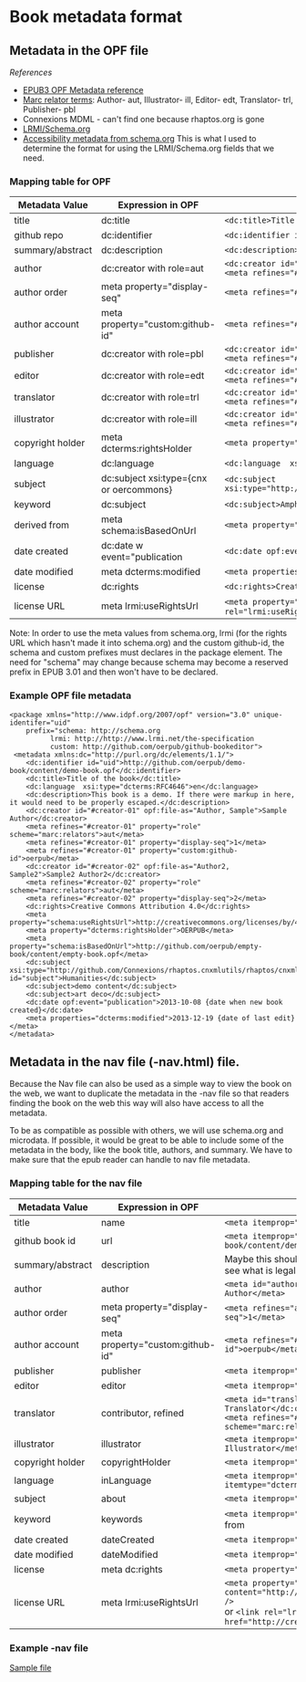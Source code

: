 # Book metadata format

## Metadata in the OPF file

*References*
* [EPUB3 OPF Metadata reference](http://www.idpf.org/epub/30/spec/epub30-publications.html#sec-metadata-elem)
* [Marc relator terms](http://www.loc.gov/marc/relators/relaterm.html): Author- aut, Illustrator- ill, Editor- edt, Translator- trl, Publisher- pbl
* Connexions MDML - can't find one because rhaptos.org is gone
* [LRMI/Schema.org](http://www.lrmi.net/the-specification)
* [Accessibility metadata from schema.org](http://www.idpf.org/accessibility/guidelines/content/meta/schema.org.php) This is what I used to determine the format for using the LRMI/Schema.org fields that we need.

### Mapping table for OPF

Metadata Value | Expression in OPF | Example
----------- | -------------------- | ------------
title       | dc:title             | ```<dc:title>Title of the book</dc:title>```
github repo | dc:identifier        | ```<dc:identifier id="uid">http://github.com/oerpub/demo-book/content/demo-book.opf</dc:identifier> ```
summary/abstract | dc:description | ```<dc:description> *summary/abstract with markup escaped* </dc:description>```
author      | dc:creator with role=aut | ```<dc:creator id="#creator01" opf:file-as="Author, Sample">Sample Author</dc:creator>```<br />```<meta refines="#creator01" property="role" scheme="marc:relators">aut</meta>```
author order | meta property="display-seq" |```<meta refines="#creator01" property="display-seq">1</meta>```
author account | meta property="custom:github-id" | ```<meta refines="#creator01" property="custom:github-id">oerpub</meta>```
publisher | dc:creator with role=pbl | ```<dc:creator id="#creator01" opf:file-as="Publisher, Sample">Sample Publisher</dc:creator>```<br />```<meta refines="#creator01" property="role" scheme="marc:relators">pbl</meta>```
editor      | dc:creator with role=edt | ```<dc:creator id="#creator01" opf:file-as="Author, Sample">Sample Author</dc:creator>```<br />```<meta refines="#creator01" property="role" scheme="marc:relators">edt</meta>```
translator  | dc:creator with role=trl | ```<dc:creator id="#creator01" opf:file-as="Author, Sample">Sample Author</dc:creator>```<br />```<meta refines="#creator01" property="role" scheme="marc:relators">trl</meta>```
illustrator | dc:creator with role=ill | ```<dc:creator id="#creator01" opf:file-as="Author, Sample">Sample Author</dc:creator>```<br />```<meta refines="#creator01" property="role" scheme="marc:relators">ill</meta>```
copyright holder | meta dcterms:rightsHolder | ```<meta property="dcterms:rightsHolder">Mister Owner</meta>```
language	| dc:language | ```<dc:language  xsi:type="dcterms:RFC4646">en</dc:language>```
subject		| dc:subject xsi:type={cnx or oercommons} | ```<dc:subject xsi:type="http://github.com/Connexions/rhaptos.cnxmlutils/rhaptos/cnxmlutils/schema">Humanities</dc:subject>```
keyword		| dc:subject | ```<dc:subject>Amphibians</dc:subject>```
derived from | meta schema:isBasedOnUrl | ```<meta property="schema:isBasedOnUrl">http://github.com/oerpub/empty-book/content/empty-book.opf</meta>```
date created | dc:date w event="publication | ```<dc:date opf:event="publication">2013-10-08 {date when new book created}</dc:date>```
date modified | meta dcterms:modified | ```<meta properties="dcterms:modified">2013-12-19 {date of last edit}</meta>```
license		| dc:rights | ```<dc:rights>Creative Commons Attribution 4.0</dc:rights>```
license URL | meta lrmi:useRightsUrl | ```<meta property="lrmi:useRightsUrl">http://creativecommons.org/licenses/by/4.0/</meta>``` <br \> or ```<link rel="lrmi:useRightsUrl href="http://creativecommons.org/licenses/by/4.0/" />```

Note: In order to use the meta values from schema.org, lrmi \(for the rights URL which hasn't made it into schema.org\) and the custom github-id, the schema and custom prefixes must declares in the package element. The need for "schema" may change because schema may become a reserved prefix in EPUB 3.01 and then won't have to be declared.

### Example OPF file metadata

```
<package xmlns="http://www.idpf.org/2007/opf" version="3.0" unique-identifer="uid"	
	prefix="schema: http://schema.org
		  lrmi: http://http://www.lrmi.net/the-specification
          custom: http://github.com/oerpub/github-bookeditor">
 <metadata xmlns:dc="http://purl.org/dc/elements/1.1/">
    <dc:identifier id="uid">http://github.com/oerpub/demo-book/content/demo-book.opf</dc:identifier>
    <dc:title>Title of the book</dc:title>
    <dc:language  xsi:type="dcterms:RFC4646">en</dc:language>
    <dc:description>This book is a demo. If there were markup in here, it would need to be properly escaped.</dc:description>
    <dc:creator id="#creator-01" opf:file-as="Author, Sample">Sample Author</dc:creator>
    <meta refines="#creator-01" property="role" scheme="marc:relators">aut</meta>
	<meta refines="#creator-01" property="display-seq">1</meta>
	<meta refines="#creator-01" property="custom:github-id">oerpub</meta>
	<dc:creator id="#creator-02" opf:file-as="Author2, Sample2">Sample2 Author2</dc:creator>
    <meta refines="#creator-02" property="role" scheme="marc:relators">aut</meta>
	<meta refines="#creator-02" property="display-seq">2</meta>
    <dc:rights>Creative Commons Attribution 4.0</dc:rights>
    <meta property="schema:useRightsUrl">http://creativecommons.org/licenses/by/4.0/</meta>
    <meta property="dcterms:rightsHolder">OERPUB</meta>
    <meta property="schema:isBasedOnUrl">http://github.com/oerpub/empty-book/content/empty-book.opf</meta>
    <dc:subject xsi:type="http://github.com/Connexions/rhaptos.cnxmlutils/rhaptos/cnxmlutils/schema" id="subject">Humanities</dc:subject>
    <dc:subject>demo content</dc:subject>
    <dc:subject>art deco</dc:subject>
    <dc:date opf:event="publication">2013-10-08 {date when new book created}</dc:date>
    <meta properties="dcterms:modified">2013-12-19 {date of last edit}</meta>
</metadata>
```

## Metadata in the nav file \(-nav.html\) file.

Because the Nav file can also be used as a simple way to view the book on the web, we want to duplicate the metadata in the -nav file so that readers finding the book on the web this way will also have access to all the metadata.

To be as compatible as possible with others, we will use schema.org and microdata. If possible, it would be great to be able to include some of the metadata in the body, like the book title, authors, and summary. We have to make sure that the epub reader can handle to nav file metadata. 

### Mapping table for the nav file

Metadata Value | Expression in OPF | Example
----------- | -------------------- | ------------
title       | name            | ```<meta itemprop="name">Title of the book</meta>```
github book id | url       | ```<meta itemprop="url">http://github.com/oerpub/demo-book/content/demo-book.opf</meta> ```
summary/abstract | description | Maybe this should go in the body of the nav file. Need to see what is legal there.
author      | author | ```<meta id="author01" itemprop="author">Sample Author</meta>```
author order | meta property="display-seq" |```<meta refines="author01" property="display-seq">1</meta>```
author account | meta property="custom:github-id" | ```<meta refines="#author01" property="custom:github-id">oerpub</meta>```
publisher      | publisher | ```<meta itemprop="publisher">Sample Publisher</meta>```
editor      | editor | ```<meta itemprop="editor">Sample Editor</meta>```
translator  | contributor, refined | ```<meta id="translator01"itemprop="contributor">Sample Translator</dc:creator>```<br />```<meta refines="#translator01" property="role" scheme="marc:relators">trl</meta>```
illustrator | illustrator | ```<meta itemprop="illustrator">Sample Illustrator</meta>```
copyright holder | copyrightHolder | ```<meta itemprop="copyrightHolder">Mister Owner</meta>```
language	| inLanguage | ```<meta itemprop="inLanguage" content="en"  itemtype="dcterms:RFC4646">English</meta>```
subject		| about | ```<meta itemprop="about">Humanities</meta>```
keyword		| keywords | ```<meta itemprop="keywords">Amphibians</meta>```derived from | isBasedOnUrl | ```<meta itemprop="isBasedOnUrl">http://github.com/oerpub/empty-book/content/empty-book.opf</meta>```
date created | dateCreated | ```<meta itemprop="dateCreated">2013-10-08</meta>```
date modified | dateModified | ```<meta itemprop="dateModified">2013-11-15</meta>```
license		| meta dc:rights | ```<meta property="dc:license" content="CC-BY 4.0" />```
license URL | meta lrmi:useRightsUrl | ```<meta property="lrmi:useRightsUrl" content="http://creativecommons.org/licenses/by/4.0/" />``` <br /> or ```<link rel="lrmi:useRightsURL" href="http://creativecommons.org/licenses/by/4.0/" />```

### Example -nav file

[Sample file](sample-with-microdata-nav.html)